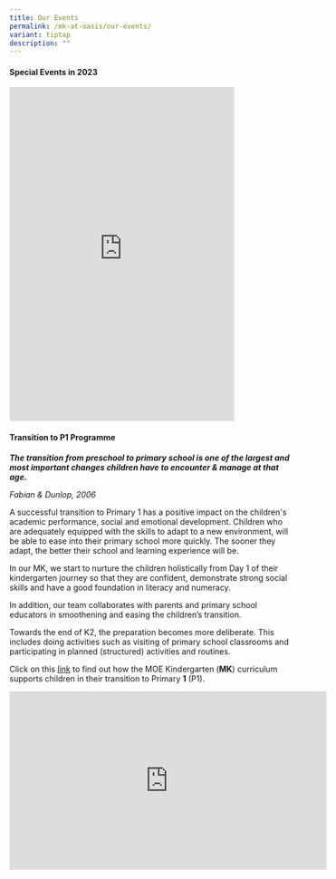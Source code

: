 ```yaml
---
title: Our Events
permalink: /mk-at-oasis/our-events/
variant: tiptap
description: ""
---
```

<h4>Special Events in 2023</h4>
<div class="iframe-wrapper">
<iframe height="590" width="397" allowfullscreen="true" frameborder="0" src="https://docs.google.com/presentation/d/e/2PACX-1vQ1qfOZyoYuBReL__ggwOtlPjDTdV2Rgt8is-JXhSMRmrIg1_wA8xGkWByIKtIMo4DYqS4xtYi94U4-/embed?start=true&amp;loop=true&amp;delayms=3000"></iframe>
</div>
<h4>Transition to P1 Programme</h4>
<p><strong><em>The transition from preschool to primary school is one of the largest and most important changes children have to encounter &amp; manage at that age.</em></strong>
</p>
<p><em>Fabian &amp; Dunlop, 2006</em>
</p>
<p>A successful transition to Primary 1 has a positive impact on the children's
academic performance, social and emotional development. Children who are
adequately equipped with the skills to adapt to a new environment, will
be able to ease into their primary school more quickly. The sooner they
adapt, the better their school and learning experience will be.</p>
<p>In our MK, we start to nurture the children holistically from Day 1 of
their kindergarten journey so that they are confident, demonstrate strong
social skills and have a good foundation in literacy and numeracy.</p>
<p>In addition, our team collaborates with parents and primary school educators
in smoothening and easing the children’s transition.</p>
<p>Towards the end of K2, the preparation becomes more deliberate. This includes
doing activities such as visiting of primary school classrooms and participating
in planned (structured) activities and routines.</p>
<p>Click on this <a href="https://www.moe.gov.sg/-/media/files/mk/first-flight-12.pdf" rel="noopener noreferrer nofollow" target="_blank">link</a> to
find out how the MOE Kindergarten (<strong>MK</strong>) curriculum supports
children in their transition to Primary&nbsp;<strong>1</strong>&nbsp;(P1).</p>
<div class="iframe-wrapper">
<iframe height="315" width="560" allowfullscreen="true" frameborder="0" src="https://www.youtube.com/embed/zE7ahQxBfxQ?si=uafHnGf1z6nyYbXh"></iframe>
</div>
<p></p>